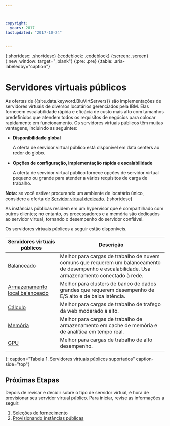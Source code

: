 ```yaml
---



copyright:
  years: 2017
lastupdated: "2017-10-24"


---
```


{:shortdesc: .shortdesc}
{:codeblock: .codeblock}
{:screen: .screen}
{:new_window: target="_blank"}
{:pre: .pre}
{:table: .aria-labeledby="caption"}

# Servidores virtuais públicos
As ofertas de {{site.data.keyword.BluVirtServers}} são implementações de servidores virtuais de diversos locatários gerenciados pela IBM. Elas fornecem escalabilidade rápida e eficácia de custo mais alto com tamanhos predefinidos que atendem todos os requisitos de negócios para colocar rapidamente em funcionamento.  Os servidores virtuais públicos têm muitas vantagens, incluindo as seguintes:

* **Disponibilidade global** 

    A oferta de servidor virtual público está disponível em data centers ao redor do globo.

* **Opções de configuração, implementação rápida e escalabilidade** 

    A oferta de servidor virtual público fornece opções de servidor virtual pequeno ou grande para atender a vários requisitos de carga de trabalho.

**Nota:** se você estiver procurando um ambiente de locatário único, considere a oferta de [Servidor virtual dedicado](../vsi/vsi_dedicated.html).
{:shortdesc}

As instâncias públicas residem em um hypervisor que é compartilhado com outros clientes; no entanto, os processadores e a memória são dedicados ao servidor virtual, tornando o desempenho do servidor confiável. 

Os servidores virtuais públicos a seguir estão disponíveis. 

| Servidores virtuais públicos  | Descrição                                                                                              |
| ----------------------- | -------------------------------------------------------------------------------------------------------- | 
| [Balanceado](../vsi/vsi_public_balanced.html) | Melhor para cargas de trabalho de nuvem comuns que requerem um balanceamento de desempenho e escalabilidade. Usa armazenamento conectado à rede.|
| [Armazenamento local balanceado](../vsi/vsi_public_balanced_local.html) | Melhor para clusters de banco de dados grandes que requerem desempenho de E/S alto e de baixa latência.|
| [Cálculo](../vsi/vsi_public_compute.html) | Melhor para cargas de trabalho de trafego da web moderado a alto.|
| [Memória](../vsi/vsi_public_memory.html)  | Melhor para cargas de trabalho de armazenamento em cache de memória e de analítica em tempo real.
| [GPU](../vsi/vsi_public_gpu.html)  | Melhor para cargas de trabalho de alto desempenho.
{: caption="Tabela 1. Servidores virtuais públicos suportados" caption-side="top"}

## Próximas Etapas

Depois de revisar e decidir sobre o tipo de servidor virtual, é hora de provisionar seu servidor virtual público. Para iniciar, revise as informações a seguir: 
1. [Seleções de fornecimento](../vsi/vsi_public_selections.html)
2. [Provisionando instâncias públicas](../vsi/vsi_provision_public.html)
